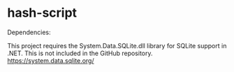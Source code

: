 # hash-script


Dependencies:

This project requires the System.Data.SQLite.dll library for SQLite support in .NET. This is not included in the GitHub repository. https://system.data.sqlite.org/